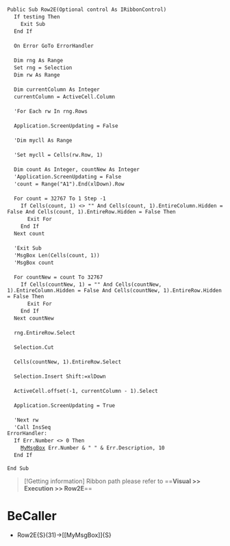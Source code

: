 &nbsp;  &nbsp;  &nbsp;  &nbsp;  
`Public Sub Row2E(Optional control As IRibbonControl)`  
&nbsp;&nbsp;&nbsp;&nbsp;`If testing Then`  
&nbsp;&nbsp;&nbsp;&nbsp;&nbsp;&nbsp;&nbsp;&nbsp;`Exit Sub`  
&nbsp;&nbsp;&nbsp;&nbsp;`End If`  
&nbsp;  &nbsp;  &nbsp;  &nbsp;  
&nbsp;&nbsp;&nbsp;&nbsp;`On Error GoTo ErrorHandler`  
&nbsp;  &nbsp;  &nbsp;  &nbsp;  
&nbsp;&nbsp;&nbsp;&nbsp;`Dim rng As Range`  
&nbsp;&nbsp;&nbsp;&nbsp;`Set rng = Selection`  
&nbsp;&nbsp;&nbsp;&nbsp;`Dim rw As Range`  
&nbsp;  &nbsp;  &nbsp;  &nbsp;  
&nbsp;&nbsp;&nbsp;&nbsp;`Dim currentColumn As Integer`  
&nbsp;&nbsp;&nbsp;&nbsp;`currentColumn = ActiveCell.Column`  
&nbsp;  &nbsp;  &nbsp;  &nbsp;  
&nbsp;&nbsp;&nbsp;&nbsp;`'For Each rw In rng.Rows`  
&nbsp;  &nbsp;  &nbsp;  &nbsp;  
&nbsp;&nbsp;&nbsp;&nbsp;`Application.ScreenUpdating = False`  
&nbsp;  &nbsp;  &nbsp;  &nbsp;  
&nbsp;&nbsp;&nbsp;&nbsp;`'Dim mycll As Range`  
&nbsp;  &nbsp;  &nbsp;  &nbsp;  
&nbsp;&nbsp;&nbsp;&nbsp;`'Set mycll = Cells(rw.Row, 1)`  
&nbsp;  &nbsp;  &nbsp;  &nbsp;  
&nbsp;&nbsp;&nbsp;&nbsp;`Dim count As Integer, countNew As Integer`  
&nbsp;&nbsp;&nbsp;&nbsp;`'Application.ScreenUpdating = False`  
&nbsp;&nbsp;&nbsp;&nbsp;`'count = Range("A1").End(xlDown).Row`  
&nbsp;  &nbsp;  &nbsp;  &nbsp;  
&nbsp;&nbsp;&nbsp;&nbsp;`For count = 32767 To 1 Step -1`  
&nbsp;&nbsp;&nbsp;&nbsp;&nbsp;&nbsp;&nbsp;&nbsp;`If Cells(count, 1) <> "" And Cells(count, 1).EntireColumn.Hidden = False And Cells(count, 1).EntireRow.Hidden = False Then`  
&nbsp;&nbsp;&nbsp;&nbsp;&nbsp;&nbsp;&nbsp;&nbsp;&nbsp;&nbsp;&nbsp;&nbsp;`Exit For`  
&nbsp;&nbsp;&nbsp;&nbsp;&nbsp;&nbsp;&nbsp;&nbsp;`End If`  
&nbsp;&nbsp;&nbsp;&nbsp;`Next count`  
&nbsp;  &nbsp;  &nbsp;  &nbsp;  
&nbsp;&nbsp;&nbsp;&nbsp;`'Exit Sub`  
&nbsp;&nbsp;&nbsp;&nbsp;`'MsgBox Len(Cells(count, 1))`  
&nbsp;&nbsp;&nbsp;&nbsp;`'MsgBox count`  
&nbsp;  &nbsp;  &nbsp;  &nbsp;  
&nbsp;&nbsp;&nbsp;&nbsp;`For countNew = count To 32767`  
&nbsp;&nbsp;&nbsp;&nbsp;&nbsp;&nbsp;&nbsp;&nbsp;`If Cells(countNew, 1) = "" And Cells(countNew, 1).EntireColumn.Hidden = False And Cells(countNew, 1).EntireRow.Hidden = False Then`  
&nbsp;&nbsp;&nbsp;&nbsp;&nbsp;&nbsp;&nbsp;&nbsp;&nbsp;&nbsp;&nbsp;&nbsp;`Exit For`  
&nbsp;&nbsp;&nbsp;&nbsp;&nbsp;&nbsp;&nbsp;&nbsp;`End If`  
&nbsp;&nbsp;&nbsp;&nbsp;`Next countNew`  
&nbsp;  &nbsp;  &nbsp;  &nbsp;  
&nbsp;&nbsp;&nbsp;&nbsp;`rng.EntireRow.Select`  
&nbsp;  &nbsp;  &nbsp;  &nbsp;  
&nbsp;&nbsp;&nbsp;&nbsp;`Selection.Cut`  
&nbsp;  &nbsp;  &nbsp;  &nbsp;  
&nbsp;&nbsp;&nbsp;&nbsp;`Cells(countNew, 1).EntireRow.Select`  
&nbsp;  &nbsp;  &nbsp;  &nbsp;  
&nbsp;&nbsp;&nbsp;&nbsp;`Selection.Insert Shift:=xlDown`  
&nbsp;  &nbsp;  &nbsp;  &nbsp;  
&nbsp;&nbsp;&nbsp;&nbsp;`ActiveCell.offset(-1, currentColumn - 1).Select`  
&nbsp;  &nbsp;  &nbsp;  &nbsp;  
&nbsp;&nbsp;&nbsp;&nbsp;`Application.ScreenUpdating = True`  
&nbsp;  &nbsp;  &nbsp;  &nbsp;  
&nbsp;&nbsp;&nbsp;&nbsp;`'Next rw`  
&nbsp;&nbsp;&nbsp;&nbsp;`'Call InsSeq`  
`ErrorHandler:`  
&nbsp;&nbsp;&nbsp;&nbsp;`If Err.Number <> 0 Then`  
&nbsp;&nbsp;&nbsp;&nbsp;&nbsp;&nbsp;&nbsp;&nbsp;[`MyMsgBox`](MyMsgBox)` Err.Number & " " & Err.Description, 10`  
&nbsp;&nbsp;&nbsp;&nbsp;`End If`  
&nbsp;  &nbsp;  &nbsp;  &nbsp;  
`End Sub`  


> [!Getting information]
> Ribbon path please refer to ==**Visual >> Execution >> Row2E**==


# BeCaller
- Row2E{S}(31)->[[MyMsgBox]]{S}

